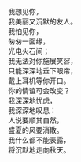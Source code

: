 <p class="has-line-data" data-line-start="2" data-line-end="17">我想见你，<br>
我美丽又沉默的友人。<br>
我怕见你，<br>
匆匆一面缘，<br>
光电火石间；<br>
我无法对你施展笑容，<br>
只能深深地垂下眼帘，<br>
戴上耳机等你开口。<br>
你的情谊可会改变？<br>
我深深地忧虑，<br>
我深深地叹息：<br>
人说要顺其自然，<br>
盛夏的风要消散。<br>
我什么都不能表露，<br>
将沉默地走向秋天。</p>

